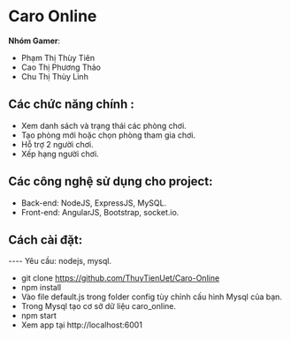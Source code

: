 # Caro Online

**Nhóm Gamer**:
  - Phạm Thị Thùy Tiên
  - Cao Thị Phương Thảo
  - Chu Thị Thùy Linh

## Các chức năng chính :
  - Xem danh sách và trạng thái các phòng chơi.
  - Tạo phòng mới hoặc chọn phòng tham gia chơi.
  - Hỗ trợ 2 người chơi.
  - Xếp hạng người chơi.

 ## Các công nghệ sử dụng cho project:
  - Back-end: NodeJS, ExpressJS, MySQL.
  - Front-end: AngularJS, Bootstrap, socket.io.

## Cách cài đặt: 
  ---- Yêu cầu: nodejs, mysql.

  - git clone https://github.com/ThuyTienUet/Caro-Online
  - npm install
  - Vào file default.js trong folder config tùy chỉnh cấu hình Mysql của bạn.
  - Trong Mysql tạo cơ sở dữ liệu caro_online.
  - npm start
  - Xem app tại http://localhost:6001
